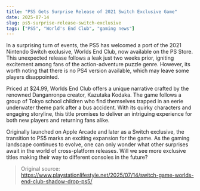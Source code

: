 ```yaml
---
title: "PS5 Gets Surprise Release of 2021 Switch Exclusive Game"
date: 2025-07-14
slug: ps5-surprise-release-switch-exclusive
tags: ["PS5", "World's End Club", "gaming news"]
---
```


In a surprising turn of events, the PS5 has welcomed a port of the 2021 Nintendo Switch exclusive, Worlds End Club, now available on the PS Store. This unexpected release follows a leak just two weeks prior, igniting excitement among fans of the action-adventure puzzle genre. However, its worth noting that there is no PS4 version available, which may leave some players disappointed.

Priced at $24.99, Worlds End Club offers a unique narrative crafted by the renowned Danganronpa creator, Kazutaka Kodaka. The game follows a group of Tokyo school children who find themselves trapped in an eerie underwater theme park after a bus accident. With its quirky characters and engaging storyline, this title promises to deliver an intriguing experience for both new players and returning fans alike.

Originally launched on Apple Arcade and later as a Switch exclusive, the transition to PS5 marks an exciting expansion for the game. As the gaming landscape continues to evolve, one can only wonder what other surprises await in the world of cross-platform releases. Will we see more exclusive titles making their way to different consoles in the future?
> Original source: https://www.playstationlifestyle.net/2025/07/14/switch-game-worlds-end-club-shadow-drop-ps5/
